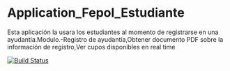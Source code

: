 # Application_Fepol_Estudiante
Esta aplicación la usara los estudiantes al momento de registrarse en una ayudantía.Modulo.-Registro de ayudantía,Obtener documento PDF sobre la información de registro,Ver cupos disponibles en real time


[![Build Status](https://travis-ci.org/KevinOrtiz/Application_Fepol_Estudiante.svg?branch=master)](https://travis-ci.org/KevinOrtiz/Application_Fepol_Estudiante)
